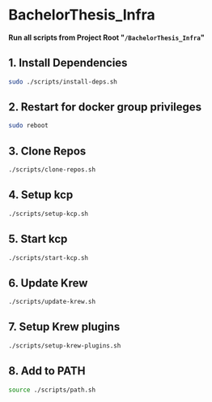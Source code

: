 # BachelorThesis_Infra

**Run all scripts from Project Root "`/BachelorThesis_Infra`"**

## 1. Install Dependencies

```sh
sudo ./scripts/install-deps.sh
```

## 2. Restart for docker group privileges

```sh
sudo reboot
```

## 3. Clone Repos

```sh
./scripts/clone-repos.sh
```

## 4. Setup kcp

```sh
./scripts/setup-kcp.sh
```

## 5. Start kcp

```sh
./scripts/start-kcp.sh
```

## 6. Update Krew

```sh
./scripts/update-krew.sh
```

## 7. Setup Krew plugins

```sh
./scripts/setup-krew-plugins.sh
```

## 8. Add to PATH

```sh
source ./scripts/path.sh
```


